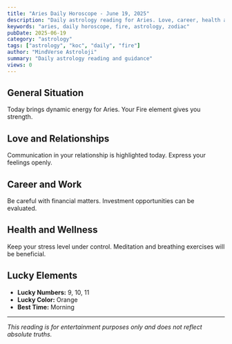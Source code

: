 ```yaml
---
title: "Aries Daily Horoscope - June 19, 2025"
description: "Daily astrology reading for Aries. Love, career, health and general guidance."
keywords: "aries, daily horoscope, fire, astrology, zodiac"
pubDate: 2025-06-19
category: "astrology"
tags: ["astrology", "koc", "daily", "fire"]
author: "MindVerse Astroloji"
summary: "Daily astrology reading and guidance"
views: 0
---
```


## General Situation

Today brings dynamic energy for Aries. Your Fire element gives you strength.

## Love and Relationships

Communication in your relationship is highlighted today. Express your feelings openly.

## Career and Work

Be careful with financial matters. Investment opportunities can be evaluated.

## Health and Wellness

Keep your stress level under control. Meditation and breathing exercises will be beneficial.

## Lucky Elements

- **Lucky Numbers:** 9, 10, 11
- **Lucky Color:** Orange
- **Best Time:** Morning

---

*This reading is for entertainment purposes only and does not reflect absolute truths.*
